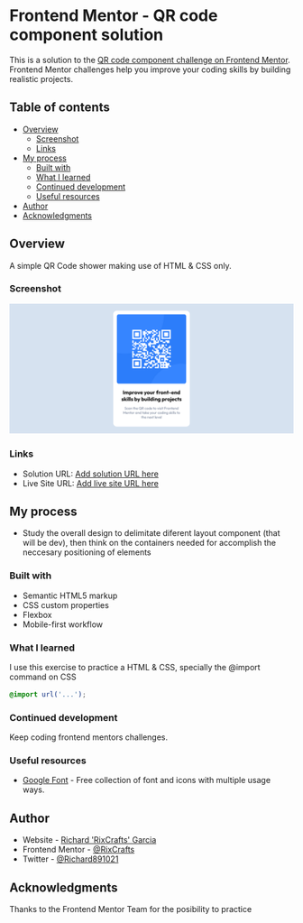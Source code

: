 # Frontend Mentor - QR code component solution

This is a solution to the [QR code component challenge on Frontend Mentor](https://www.frontendmentor.io/challenges/qr-code-component-iux_sIO_H). Frontend Mentor challenges help you improve your coding skills by building realistic projects. 

## Table of contents

- [Overview](#overview)
  - [Screenshot](#screenshot)
  - [Links](#links)
- [My process](#my-process)
  - [Built with](#built-with)
  - [What I learned](#what-i-learned)
  - [Continued development](#continued-development)
  - [Useful resources](#useful-resources)
- [Author](#author)
- [Acknowledgments](#acknowledgments)


## Overview

A simple QR Code shower making use of HTML & CSS only. 

### Screenshot

![Screenshot](./design/Screenshot.png)

### Links

- Solution URL: [Add solution URL here](https://your-solution-url.com)
- Live Site URL: [Add live site URL here](https://your-live-site-url.com)

## My process

- Study the overall design to delimitate diferent layout component (that will be dev), then think on the containers needed for accomplish the neccesary positioning of elements

### Built with

- Semantic HTML5 markup
- CSS custom properties
- Flexbox
- Mobile-first workflow

### What I learned

I use this exercise to practice a HTML & CSS, specially the @import command on CSS

```css
@import url('...');
```

### Continued development

Keep coding frontend mentors challenges.

### Useful resources

- [Google Font](https://fonts.google.com) - Free collection of font and icons with multiple usage ways.

## Author

- Website - [Richard 'RixCrafts' Garcia](https://www.your-site.com)
- Frontend Mentor - [@RixCrafts](https://www.frontendmentor.io/profile/RixCrafts)
- Twitter - [@Richard891021](https://twitter.com/Richard891021)

## Acknowledgments

Thanks to the Frontend Mentor Team for the posibility to practice
